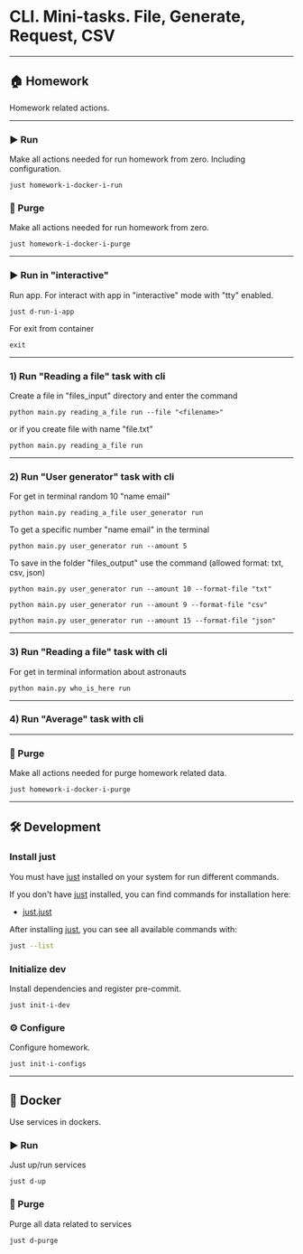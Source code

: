 # CLI. Mini-tasks. File, Generate, Request, CSV

---

## 🏠 Homework

Homework related actions.

---
### ▶️ Run

Make all actions needed for run homework from zero. Including configuration.

```shell
just homework-i-docker-i-run
```

### 🚮 Purge

Make all actions needed for run homework from zero.

```shell
just homework-i-docker-i-purge
```

---
### ▶️ Run in "interactive"

 Run app. For interact with app in "interactive" mode with "tty" enabled.

```shell
just d-run-i-app 
```

For exit from container

```shell
exit
```

---
### 1) Run "Reading a file" task with cli

Create a file in "files_input" directory and enter the command

```shell
python main.py reading_a_file run --file "<filename>"
```

or if you create file with name "file.txt"

```shell
python main.py reading_a_file run
```

---
### 2) Run "User generator" task with cli

For get in terminal random 10 "name email" 

```shell
python main.py reading_a_file user_generator run
```

To get a specific number "name email" in the terminal

```shell
python main.py user_generator run --amount 5
```

To save in the folder "files_output" use the command (allowed format: txt, csv, json)

```shell
python main.py user_generator run --amount 10 --format-file "txt"
```
```shell
python main.py user_generator run --amount 9 --format-file "csv"
```
```shell
python main.py user_generator run --amount 15 --format-file "json"
```

---
### 3) Run "Reading a file" task with cli

For get in terminal information about astronauts

```shell
python main.py who_is_here run  
```

---
### 4) Run "Average" task with cli

---
### 🚮 Purge

Make all actions needed for purge homework related data.

```shell
just homework-i-docker-i-purge
```

---

## 🛠️ Development

### Install just

You must have [just] installed on your system for run different commands.

If you don't have [just] installed, you can find commands for installation here:

- [just.just](just/dev/just.just)

After installing [just], you can see all available commands with:

```bash
just --list
```

[just]: https://github.com/casey/just

### Initialize dev

Install dependencies and register pre-commit.

```shell
just init-i-dev
```

### ⚙️ Configure

Configure homework.

```shell
just init-i-configs
```

---

## 🐳 Docker

Use services in dockers.

### ▶️ Run

Just up/run services

```shell
just d-up
```

### 🚮 Purge

Purge all data related to services

```shell
just d-purge
```